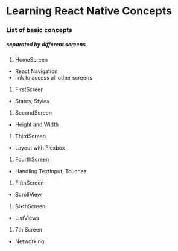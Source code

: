 # Learning React Native Concepts
### List of basic concepts
##### separated by different screens
1. HomeScreen
  - React Navigation
  - link to access all other screens
1. FirstScreen
  - States, Styles
1. SecondScreen
  - Height and Width
1. ThirdScreen
  - Layout with Flexbox
1. FourthScreen
  - Handling TextInput, Touches
1. FifthScreen
  - ScrollView
1. SixthScreen
  - ListViews
1. 7th Screen
  - Networking
